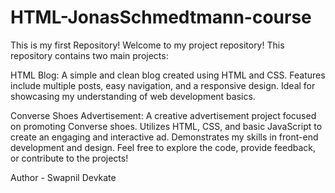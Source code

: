 # HTML-JonasSchmedtmann-course
This is my first Repository!
Welcome to my project repository! This repository contains two main projects:

HTML Blog:
A simple and clean blog created using HTML and CSS.
Features include multiple posts, easy navigation, and a responsive design.
Ideal for showcasing my understanding of web development basics.


Converse Shoes Advertisement:
A creative advertisement project focused on promoting Converse shoes.
Utilizes HTML, CSS, and basic JavaScript to create an engaging and interactive ad.
Demonstrates my skills in front-end development and design.
Feel free to explore the code, provide feedback, or contribute to the projects!

Author - Swapnil Devkate
